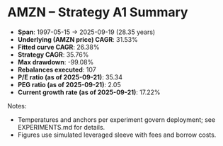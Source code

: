 # AMZN – Strategy A1 Summary

- **Span**: 1997-05-15 → 2025-09-19 (28.35 years)
- **Underlying (AMZN price) CAGR**: 31.53%
- **Fitted curve CAGR**: 26.38%
- **Strategy CAGR**: 35.76%
- **Max drawdown**: -99.08%
- **Rebalances executed**: 107
- **P/E ratio (as of 2025-09-21)**: 35.34
- **PEG ratio (as of 2025-09-21)**: 2.05
- **Current growth rate (as of 2025-09-21)**: 17.22%

Notes:

- Temperatures and anchors per experiment govern deployment; see EXPERIMENTS.md for details.
- Figures use simulated leveraged sleeve with fees and borrow costs.

